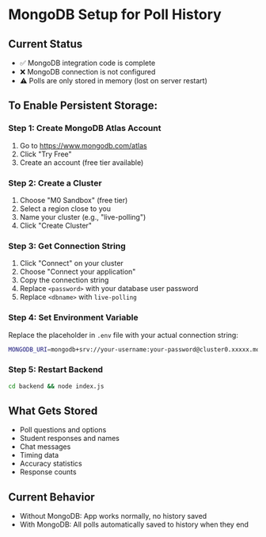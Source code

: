 # MongoDB Setup for Poll History

## Current Status
- ✅ MongoDB integration code is complete
- ❌ MongoDB connection is not configured
- ⚠️ Polls are only stored in memory (lost on server restart)

## To Enable Persistent Storage:

### Step 1: Create MongoDB Atlas Account
1. Go to https://www.mongodb.com/atlas
2. Click "Try Free"
3. Create an account (free tier available)

### Step 2: Create a Cluster
1. Choose "M0 Sandbox" (free tier)
2. Select a region close to you
3. Name your cluster (e.g., "live-polling")
4. Click "Create Cluster"

### Step 3: Get Connection String
1. Click "Connect" on your cluster
2. Choose "Connect your application"
3. Copy the connection string
4. Replace `<password>` with your database user password
5. Replace `<dbname>` with `live-polling`

### Step 4: Set Environment Variable
Replace the placeholder in `.env` file with your actual connection string:

```bash
MONGODB_URI=mongodb+srv://your-username:your-password@cluster0.xxxxx.mongodb.net/live-polling?retryWrites=true&w=majority
```

### Step 5: Restart Backend
```bash
cd backend && node index.js
```

## What Gets Stored
- Poll questions and options
- Student responses and names
- Chat messages
- Timing data
- Accuracy statistics
- Response counts

## Current Behavior
- Without MongoDB: App works normally, no history saved
- With MongoDB: All polls automatically saved to history when they end
